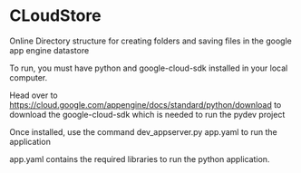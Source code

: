 # CLoudStore
Online Directory structure for creating folders and saving files in the google app engine datastore

To run, you must have python and google-cloud-sdk installed in your local computer.

Head over to https://cloud.google.com/appengine/docs/standard/python/download to download the google-cloud-sdk which is needed
to run the pydev project

Once installed, use the command dev_appserver.py app.yaml to run the application

app.yaml contains the required libraries to run the python application.
